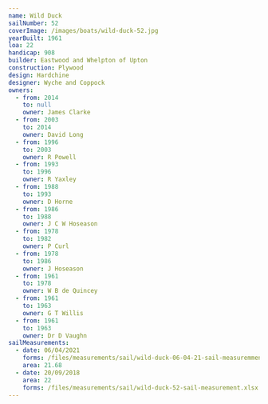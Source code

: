 ```yaml
---
name: Wild Duck
sailNumber: 52
coverImage: /images/boats/wild-duck-52.jpg
yearBuilt: 1961
loa: 22
handicap: 908
builder: Eastwood and Whelpton of Upton
construction: Plywood
design: Hardchine
designer: Wyche and Coppock
owners:
  - from: 2014
    to: null
    owner: James Clarke
  - from: 2003
    to: 2014
    owner: David Long
  - from: 1996
    to: 2003
    owner: R Powell
  - from: 1993
    to: 1996
    owner: R Yaxley
  - from: 1988
    to: 1993
    owner: D Horne
  - from: 1986
    to: 1988
    owner: J C W Hoseason
  - from: 1978
    to: 1982
    owner: P Curl
  - from: 1978
    to: 1986
    owner: J Hoseason
  - from: 1961
    to: 1978
    owner: W B de Quincey
  - from: 1961
    to: 1963
    owner: G T Willis
  - from: 1961
    to: 1963
    owner: Dr D Vaughn
sailMeasurements:
  - date: 06/04/2021
    forms: /files/measurements/sail/wild-duck-06-04-21-sail-measuremment-spreadsheet-03.xlsx
    area: 21.68
  - date: 20/09/2018
    area: 22
    forms: /files/measurements/sail/wild-duck-52-sail-measurement.xlsx
---
```

